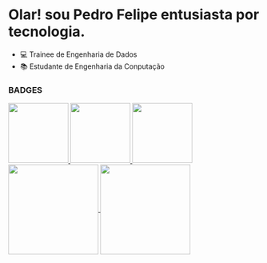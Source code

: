 # Olar! sou Pedro Felipe entusiasta por tecnologia.

- 💻 Trainee de Engenharia de Dados
- 📚 Estudante de Engenharia da Conputação

### BADGES
<div aling="center">
    
  <a href="https://www.credly.com/earner/earned/badge/60f86007-a52f-4e05-a41c-5835cea35df2">
    <img src = "https://images.credly.com/size/340x340/images/70eb1e3f-d4de-4377-a062-b20fb29594ea/azure-data-fundamentals-600x600.png" height="120" width="120">
  </a>
  
  <a href="https://www.credly.com/badges/88c6e35c-a0ab-47d5-9729-a41ed4ad24a9/public_url">
    <img src = "https://images.credly.com/size/340x340/images/70eb1e3f-d4de-4377-a062-b20fb29594ea/azure-data-fundamentals-600x600.png" height="120" width="120">
  </a>
  
  <a href="https://credentials.databricks.com/19481447-930c-4ce5-9a18-2edae138e53a">
    <img src="https://api.accredible.com/v1/frontend/credential_website_embed_image/badge/59066780" height="120" width="120">
  </a>
</div>

<div data-iframe-width="150" data-iframe-height="270" data-share-badge-id="60f86007-a52f-4e05-a41c-5835cea35df2" data-share-badge-host="https://www.credly.com"></div><script type="text/javascript" async src="//cdn.credly.com/assets/utilities/embed.js"></script>

<div aling="center">
  <a href="https://github.com/PedroFelipe-G-Arruda">
    <img height="180em" align="center" src="https://github-readme-stats.vercel.app/api?username=PedroFelipe-G-Arruda&show_icons=true&theme=radical" />
    <img height="180em" align="center" src="https://github-readme-stats.anuraghazra1.vercel.app/api/top-langs/?username=PedroFelipe-G-Arruda&layout=compact&theme=radical" />
  </a>
</div>
